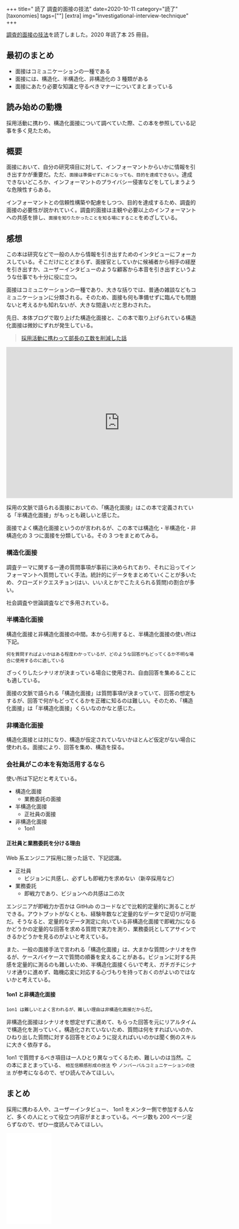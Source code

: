 +++
title=" 読了 調査的面接の技法"
date=2020-10-11
category="読了"
[taxonomies]
tags=[""]
[extra]
img="investigational-interview-technique"
+++

[調査的面接の技法](https://amzn.to/2E8Tu8i)を読了しました。2020 年読了本 25 冊目。

## 最初のまとめ

* 面接はコミュニケーションの一種である
* 面接には、構造化、半構造化、非構造化の 3 種類がある
* 面接にあたり必要な知識と守るべきマナーについてまとまっている

## 読み始めの動機

採用活動に携わり、構造化面接について調べていた際、この本を参照している記事を多く見たため。

## 概要

面接において、自分の研究項目に対して、インフォーマントからいかに情報を引き出すかが重要だ。ただ、`面接は準備せずにおこなっても、目的を達成できない`。達成できないどころか、インフォーマントのプライバシー侵害などをしてしまうような危険性すらある。

インフォーマントとの信頼性構築や配慮をしつつ、目的を達成するため、調査的面接の必要性が説かれていく。調査的面接は主観や必要以上のインフォーマントへの共感を排し、`面接を知りたかったことを知る場にすること`をめざしている。

## 感想

この本は研究などで一般の人から情報を引き出すためのインタビューにフォーカスしている。そこだけにとどまらず、面接官としていかに候補者から相手の経歴を引き出すか、ユーザーインタビューのような顧客から本音を引き出すというような仕事でも十分に役に立つ。

面接はコミュニケーションの一種であり、大きな括りでは、普通の雑談などもコミュニケーションに分類される。そのため、面接も何も準備せずに臨んでも問題ないと考えるかも知れないが、大きな間違いだと思わされた。

先日、本体ブログで取り上げた構造化面接と、この本で取り上げられている構造化面接は微妙にずれが発生している。

<blockquote class="wp-embedded-content"><a href="https://harinoma.info/improve-interview/">採用活動に携わって部長の工数を削減した話</a></blockquote>
<script type='text/javascript'>
<!--//--><![CDATA[//><!--
		/*! This file is auto-generated */
		!function(d,l){"use strict";var e=!1,o=!1;if(l.querySelector)if(d.addEventListener)e=!0;if(d.wp=d.wp||{},!d.wp.receiveEmbedMessage)if(d.wp.receiveEmbedMessage=function(e){var t=e.data;if(t)if(t.secret||t.message||t.value)if(!/[^a-zA-Z0-9]/.test(t.secret)){var r,a,i,s,n,o=l.querySelectorAll('iframe[data-secret="'+t.secret+'"]'),c=l.querySelectorAll('blockquote[data-secret="'+t.secret+'"]');for(r=0;r<c.length;r++)c[r].style.display="none";for(r=0;r<o.length;r++)if(a=o[r],e.source===a.contentWindow){if(a.removeAttribute("style"),"height"===t.message){if(1e3<(i=parseInt(t.value,10)))i=1e3;else if(~~i<200)i=200;a.height=i}if("link"===t.message)if(s=l.createElement("a"),n=l.createElement("a"),s.href=a.getAttribute("src"),n.href=t.value,n.host===s.host)if(l.activeElement===a)d.top.location.href=t.value}}},e)d.addEventListener("message",d.wp.receiveEmbedMessage,!1),l.addEventListener("DOMContentLoaded",t,!1),d.addEventListener("load",t,!1);function t(){if(!o){o=!0;var e,t,r,a,i=-1!==navigator.appVersion.indexOf("MSIE 10"),s=!!navigator.userAgent.match(/Trident.*rv:11\./),n=l.querySelectorAll("iframe.wp-embedded-content");for(t=0;t<n.length;t++){if(!(r=n[t]).getAttribute("data-secret"))a=Math.random().toString(36).substr(2,10),r.src+="#?secret="+a,r.setAttribute("data-secret",a);if(i||s)(e=r.cloneNode(!0)).removeAttribute("security"),r.parentNode.replaceChild(e,r)}}}}(window,document);
//--><!]]>
</script><iframe sandbox="allow-scripts" security="restricted" src="https://harinoma.info/improve-interview/embed/" width="600" height="400" title="&#8220;採用活動に携わって部長の工数を削減した話&#8221; &#8212; 針は飲まれぬ" frameborder="0" marginwidth="0" marginheight="0" scrolling="no" class="wp-embedded-content"></iframe>

採用の文脈で語られる面接においての、「構造化面接」はこの本で定義されている「半構造化面接」がもっとも親しいと感じた。

面接でよく構造化面接というのが言われるが、この本では構造化・半構造化・非構造化の 3 つに面接を分類している。その 3 つをまとめてみる。

### 構造化面接

調査テーマに関する一連の質問事項が事前に決められており、それに沿ってインフォーマントへ質問していく手法。統計的にデータをまとめていくことが多いため、クローズドクエスチョン(はい、いいえとかでこたえられる質問)の割合が多い。

社会調査や世論調査などで多用されている。

### 半構造化面接

構造化面接と非構造化面接の中間。本から引用すると、半構造化面接の使い所は下記。

```
何を質問すればよいかはある程度わかっているが、どのような回答がもどってくるか不明な場合に使用するのに適している
```

ざっくりしたシナリオが決まっている場合に使用され、自由回答を集めることにも適している。

面接の文脈で語られる「構造化面接」は質問事項が決まっていて、回答の想定もするが、回答で何がもどってくるかを正確に知るのは難しい。そのため、「構造化面接」は「半構造化面接」くらいなのかなと感じた。

### 非構造化面接

構造化面接とは対になり、構造が仮定されていないかほとんど仮定がない場合に使われる。面接により、回答を集め、構造を探る。

### 会社員がこの本を有効活用するなら

使い所は下記だと考えている。
* 構造化面接
  * 業務委託の面接
* 半構造化面接
  * 正社員の面接
* 非構造化面接
  * 1on1

#### 正社員と業務委託を分ける理由

Web 系エンジニア採用に限った話で、下記認識。

* 正社員
  * ビジョンに共感し、必ずしも即戦力を求めない（新卒採用など）
* 業務委託
  * 即戦力であり、ビジョンへの共感は二の次

エンジニアが即戦力か否かは GitHub のコードなどで比較的定量的に測ることができる。アウトプットがなくとも、経験年数など定量的なデータで足切りが可能だ。そうなると、定量的なデータ測定に向いている非構造化面接で即戦力になるかどうかの定量的な回答を求める質問で実力を測り、業務委託としてアサインできるかどうかを見るのがよいと考えている。

また、一般の面接手法で言われる「構造化面接」は、大まかな質問シナリオを作るが、ケースバイケースで質問の順番を変えることがある。ビジョンに対する共感を定量的に測るのも難しいため、半構造化面接くらいで考え、ガチガチにシナリオ通りに進めず、臨機応変に対応する心づもりを持っておくのがよいのではないかと考えている。

#### 1on1 と非構造化面接

`1on1 は難しいとよく言われるが、難しい理由は非構造化面接だから`だ。

非構造化面接はシナリオを想定せずに進めて、もらった回答を元にリアルタイムで構造化を測っていく。構造化されていないため、質問は何をすればいいのか、ひねり出した質問に対する回答をどのように捉えればいいのかは聞く側のスキルに大きく依存する。

1on1 で質問するべき項目は一人ひとり異なってくるため、難しいのは当然。この本にまとまっている、 `相互信頼感形成の技法` や `ノンバーバルコミュニケーションの技法` が参考になるので、ぜひ読んでみてほしい。

## まとめ

採用に携わる人や、ユーザーインタビュー、 1on1 をメンター側で参加する人など、多くの人にとって役立つ内容がまとまっている。ページ数も 200 ページ足らずなので、ぜひ一度読んでみてほしい。

<iframe style="width:120px;height:240px;" marginwidth="0" marginheight="0" scrolling="no" frameborder="0" src="//rcm-fe.amazon-adsystem.com/e/cm?lt1=_blank&bc1=000000&IS2=1&bg1=FFFFFF&fc1=000000&lc1=0000FF&t=birdmangai-22&language=ja_JP&o=9&p=8&l=as4&m=amazon&f=ifr&ref=as_ss_li_til&asins=4888489602&linkId=b787b93f3155081aa0817214ea5308af"></iframe><br>